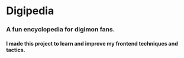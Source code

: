 # Digipedia
### A fun encyclopedia for digimon fans.
#### I made this project to learn and improve my frontend techniques and tactics.

